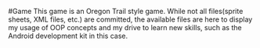 #Game
This game is an Oregon Trail style game. While not all files(sprite sheets, XML files, etc.) are committed,
the available files are here to display my usage of OOP concepts and my drive to learn new skills, such as
the Android development kit in this case.
